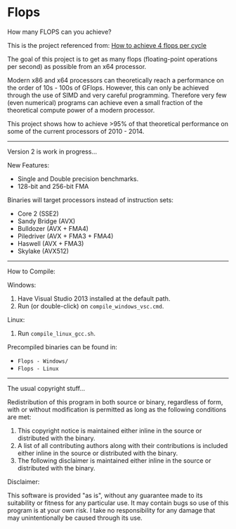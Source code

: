 Flops
=====

How many FLOPS can you achieve?

This is the project referenced from: [How to achieve 4 flops per cycle](http://stackoverflow.com/q/8389648/922184)

The goal of this project is to get as many flops (floating-point operations per second) as possible from an x64 processor.

Modern x86 and x64 processors can theoretically reach a performance on the order of 10s - 100s of GFlops.
However, this can only be achieved through the use of SIMD and very careful programming.
Therefore very few (even numerical) programs can achieve even a small fraction of the theoretical compute power of a modern processor.

This project shows how to achieve >95% of that theoretical performance on some of the current processors of 2010 - 2014.

-----

Version 2 is work in progress...

New Features:
 - Single and Double precision benchmarks.
 - 128-bit and 256-bit FMA

Binaries will target processors instead of instruction sets:
 - Core 2 (SSE2)
 - Sandy Bridge (AVX)
 - Bulldozer (AVX + FMA4)
 - Piledriver (AVX + FMA3 + FMA4)
 - Haswell (AVX + FMA3)
 - Skylake (AVX512)

-----

How to Compile:

Windows:
 1. Have Visual Studio 2013 installed at the default path.
 2. Run (or double-click) on `compile_windows_vsc.cmd`.

Linux:
 1. Run `compile_linux_gcc.sh`.

Precompiled binaries can be found in:
 - `Flops - Windows/`
 - `Flops - Linux`

-----

The usual copyright stuff...

Redistribution of this program in both source or binary, regardless of
form, with or without modification is permitted as long as the following
conditions are met:

 1.  This copyright notice is maintained either inline in the source or distributed with the binary.
 2.  A list of all contributing authors along with their contributions is included either inline in the source or distributed with the binary.
 3.  The following disclaimer is maintained either inline in the source or distributed with the binary.

Disclaimer:

This software is provided "as is", without any guarantee made to its
suitability or fitness for any particular use. It may contain bugs so use
of this program is at your own risk. I take no responsibility for any
damage that may unintentionally be caused through its use.
